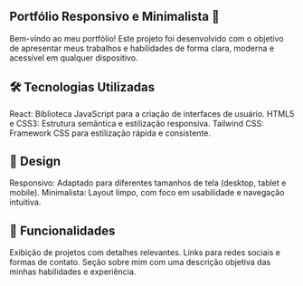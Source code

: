 ## Portfólio Responsivo e Minimalista 🌟

Bem-vindo ao meu portfólio!
Este projeto foi desenvolvido com o objetivo de apresentar meus trabalhos e habilidades de forma clara, moderna e acessível em qualquer dispositivo.

## 🛠 Tecnologias Utilizadas

React: Biblioteca JavaScript para a criação de interfaces de usuário.
HTML5 e CSS3: Estrutura semântica e estilização responsiva.
Tailwind CSS: Framework CSS para estilização rápida e consistente.

## 🎨 Design

Responsivo: Adaptado para diferentes tamanhos de tela (desktop, tablet e mobile).
Minimalista: Layout limpo, com foco em usabilidade e navegação intuitiva.

## 📂 Funcionalidades

Exibição de projetos com detalhes relevantes.
Links para redes sociais e formas de contato.
Seção sobre mim com uma descrição objetiva das minhas habilidades e experiência.
